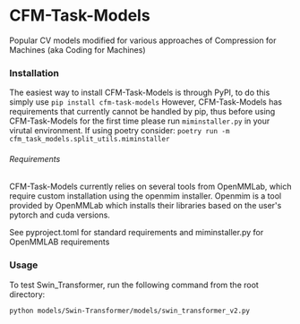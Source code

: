 # CFM-Task-Models

Popular CV models modified for various approaches of Compression for Machines (aka Coding for Machines)

### Installation

The easiest way to install CFM-Task-Models is through PyPI, to do this simply use `pip install cfm-task-models`
However, CFM-Task-Models has requirements that currently cannot be handled by pip, thus before using CFM-Task-Models for the first time please run `miminstaller.py` in your virutal environment. If using poetry consider:
`poetry run -m cfm_task_models.split_utils.miminstaller`

###### Requirements

CFM-Task-Models currently relies on several tools from OpenMMLab, which require custom installation using the openmim installer. Openmim is a tool provided by OpenMMLab which installs their libraries based on the user's pytorch and cuda versions.

See pyproject.toml for standard requirements and miminstaller.py for OpenMMLAB requirements

### Usage

To test Swin_Transformer, run the following command from the root directory:

```python models/Swin-Transformer/models/swin_transformer_v2.py```
